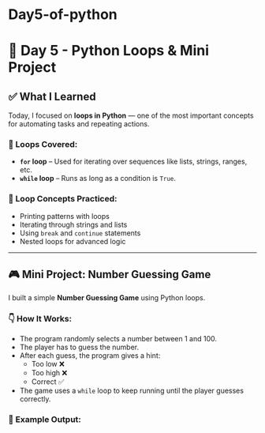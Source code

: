 # Day5-of-python
# 📘 Day 5 - Python Loops & Mini Project

## ✅ What I Learned

Today, I focused on **loops in Python** — one of the most important concepts for automating tasks and repeating actions.

### 🔁 Loops Covered:
- **`for` loop** – Used for iterating over sequences like lists, strings, ranges, etc.
- **`while` loop** – Runs as long as a condition is `True`.

### 🧠 Loop Concepts Practiced:
- Printing patterns with loops
- Iterating through strings and lists
- Using `break` and `continue` statements
- Nested loops for advanced logic

---

## 🎮 Mini Project: Number Guessing Game

I built a simple **Number Guessing Game** using Python loops.

### 👇 How It Works:
- The program randomly selects a number between 1 and 100.
- The player has to guess the number.
- After each guess, the program gives a hint:
  - Too low ❌
  - Too high ❌
  - Correct ✅
- The game uses a `while` loop to keep running until the player guesses correctly.

### 🧪 Example Output:
